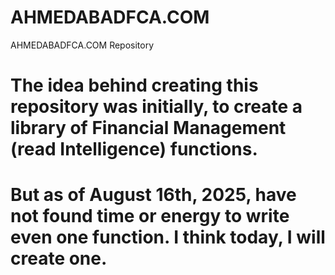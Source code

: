 # AHMEDABADFCA.COM
AHMEDABADFCA.COM Repository
# The idea behind creating this repository was initially, to create a library of Financial Management (read Intelligence) functions.
# But as of August 16th, 2025, have not found time or energy to write even one function. I think today, I will create one.

